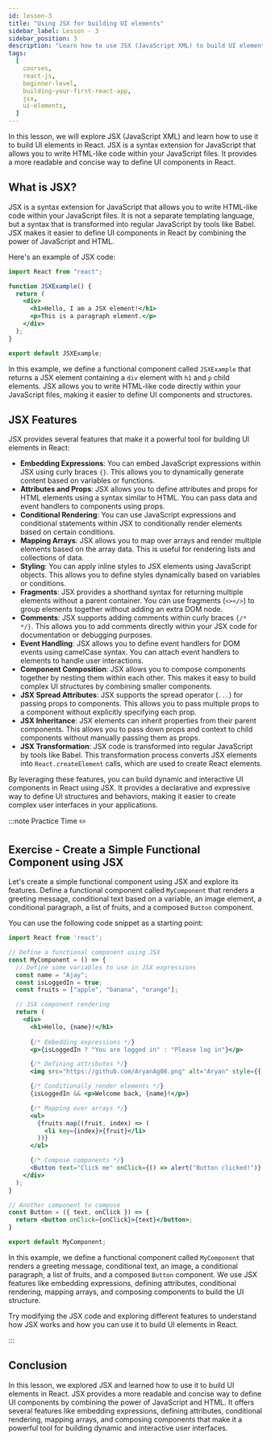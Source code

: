 ```yaml
---
id: lesson-3
title: "Using JSX for building UI elements"
sidebar_label: Lesson - 3
sidebar_position: 3
description: "Learn how to use JSX (JavaScript XML) to build UI elements in React and understand its syntax and features."
tags:
  [
    courses,
    react-js,
    beginner-level,
    building-your-first-react-app,
    jsx,
    ui-elements,
  ]
---
```


In this lesson, we will explore JSX (JavaScript XML) and learn how to use it to build UI elements in React. JSX is a syntax extension for JavaScript that allows you to write HTML-like code within your JavaScript files. It provides a more readable and concise way to define UI components in React.

## What is JSX?

JSX is a syntax extension for JavaScript that allows you to write HTML-like code within your JavaScript files. It is not a separate templating language, but a syntax that is transformed into regular JavaScript by tools like Babel. JSX makes it easier to define UI components in React by combining the power of JavaScript and HTML.

Here's an example of JSX code:

```jsx title="JSXExample.jsx"
import React from "react";

function JSXExample() {
  return (
    <div>
      <h1>Hello, I am a JSX element!</h1>
      <p>This is a paragraph element.</p>
    </div>
  );
}

export default JSXExample;
```

In this example, we define a functional component called `JSXExample` that returns a JSX element containing a `div` element with `h1` and `p` child elements. JSX allows you to write HTML-like code directly within your JavaScript files, making it easier to define UI components and structures.

## JSX Features

JSX provides several features that make it a powerful tool for building UI elements in React:

- **Embedding Expressions**: You can embed JavaScript expressions within JSX using curly braces `{}`. This allows you to dynamically generate content based on variables or functions.
- **Attributes and Props**: JSX allows you to define attributes and props for HTML elements using a syntax similar to HTML. You can pass data and event handlers to components using props.
- **Conditional Rendering**: You can use JavaScript expressions and conditional statements within JSX to conditionally render elements based on certain conditions.
- **Mapping Arrays**: JSX allows you to map over arrays and render multiple elements based on the array data. This is useful for rendering lists and collections of data.
- **Styling**: You can apply inline styles to JSX elements using JavaScript objects. This allows you to define styles dynamically based on variables or conditions.
- **Fragments**: JSX provides a shorthand syntax for returning multiple elements without a parent container. You can use fragments (`<></>`) to group elements together without adding an extra DOM node.
- **Comments**: JSX supports adding comments within curly braces `{/* */}`. This allows you to add comments directly within your JSX code for documentation or debugging purposes.
- **Event Handling**: JSX allows you to define event handlers for DOM events using camelCase syntax. You can attach event handlers to elements to handle user interactions.
- **Component Composition**: JSX allows you to compose components together by nesting them within each other. This makes it easy to build complex UI structures by combining smaller components.
- **JSX Spread Attributes**: JSX supports the spread operator (`...`) for passing props to components. This allows you to pass multiple props to a component without explicitly specifying each prop.
- **JSX Inheritance**: JSX elements can inherit properties from their parent components. This allows you to pass down props and context to child components without manually passing them as props.
- **JSX Transformation**: JSX code is transformed into regular JavaScript by tools like Babel. This transformation process converts JSX elements into `React.createElement` calls, which are used to create React elements.

By leveraging these features, you can build dynamic and interactive UI components in React using JSX. It provides a declarative and expressive way to define UI structures and behaviors, making it easier to create complex user interfaces in your applications.

:::note Practice Time ✏️

## Exercise - Create a Simple Functional Component using JSX

Let's create a simple functional component using JSX and explore its features. Define a functional component called `MyComponent` that renders a greeting message, conditional text based on a variable, an image element, a conditional paragraph, a list of fruits, and a composed `Button` component.

You can use the following code snippet as a starting point:

```jsx title="MyComponent.jsx"
import React from 'react';

// Define a functional component using JSX
const MyComponent = () => {
  // Define some variables to use in JSX expressions
  const name = "Ajay";
  const isLoggedIn = true;
  const fruits = ["apple", "banana", "orange"];

  // JSX component rendering
  return (
    <div>
      <h1>Hello, {name}!</h1>
      
      {/* Embedding expressions */}
      <p>{isLoggedIn ? "You are logged in" : "Please log in"}</p>

      {/* Defining attributes */}
      <img src="https://github.com/AryanAg08.png" alt="Aryan" style={{ width: "100px", borderRadius: "50%" }} />

      {/* Conditionally render elements */}
      {isLoggedIn && <p>Welcome back, {name}!</p>}

      {/* Mapping over arrays */}
      <ul>
        {fruits.map((fruit, index) => (
          <li key={index}>{fruit}</li>
        ))}
      </ul>

      {/* Compose components */}
      <Button text="Click me" onClick={() => alert("Button clicked!")} />
    </div>
  );
}

// Another component to compose
const Button = ({ text, onClick }) => {
  return <button onClick={onClick}>{text}</button>;
}

export default MyComponent;
```

In this example, we define a functional component called `MyComponent` that renders a greeting message, conditional text, an image, a conditional paragraph, a list of fruits, and a composed `Button` component. We use JSX features like embedding expressions, defining attributes, conditional rendering, mapping arrays, and composing components to build the UI structure.

Try modifying the JSX code and exploring different features to understand how JSX works and how you can use it to build UI elements in React.

:::

## Conclusion

In this lesson, we explored JSX and learned how to use it to build UI elements in React. JSX provides a more readable and concise way to define UI components by combining the power of JavaScript and HTML. It offers several features like embedding expressions, defining attributes, conditional rendering, mapping arrays, and composing components that make it a powerful tool for building dynamic and interactive user interfaces.
